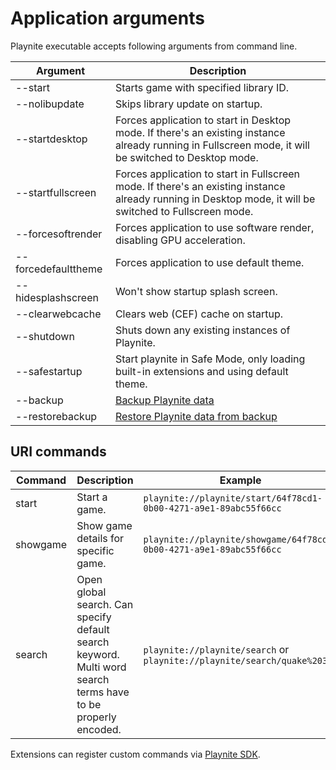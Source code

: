 Application arguments
=====================

Playnite executable accepts following arguments from command line.

| Argument | Description | 
| -- | -- |
| --start <gameId> | Starts game with specified library ID. | 
| --nolibupdate | Skips library update on startup. |
| --startdesktop | Forces application to start in Desktop mode. If there's an existing instance already running in Fullscreen mode, it will be switched to Desktop mode. |
| --startfullscreen | Forces application to start in Fullscreen mode. If there's an existing instance already running in Desktop mode, it will be switched to Fullscreen mode. |
| --forcesoftrender | Forces application to use software render, disabling GPU acceleration. |
| --forcedefaulttheme | Forces application to use default theme. |
| --hidesplashscreen | Won't show startup splash screen. |
| --clearwebcache | Clears web (CEF) cache on startup. |
| --shutdown | Shuts down any existing instances of Playnite. |
| --safestartup | Start playnite in Safe Mode, only loading built-in extensions and using default theme. |
| --backup | [Backup Playnite data](backup.md) |
| --restorebackup | [Restore Playnite data from backup](backup.md) |

URI commands
---------------------

| Command | Description | Example |
| -- | -- | -- |
| start | Start a game. | `playnite://playnite/start/64f78cd1-0b00-4271-a9e1-89abc55f66cc` |
| showgame | Show game details for specific game. | `playnite://playnite/showgame/64f78cd1-0b00-4271-a9e1-89abc55f66cc` |
| search | Open global search. Can specify default search keyword. Multi word search terms have to be properly encoded. | `playnite://playnite/search` or `playnite://playnite/search/quake%203` |

Extensions can register custom commands via [Playnite SDK](../tutorials/extensions/uriSupport.md).